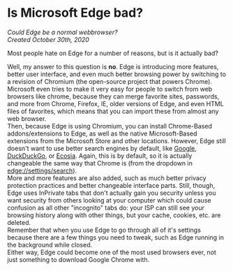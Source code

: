 # Is Microsoft Edge bad?
*Could Edge be a normal webbrowser?*  
*Created October 30th, 2020*

Most people hate on Edge for a number of reasons, but is it actually bad?  

Well, my answer to this question is **no**.
Edge is introducing more features, better user interface, and even much better browsing power by switching to a revision of Chromium (the open-source project that powers Chrome). Microsoft even tries to make it very easy for people to switch from web browsers like chrome, because they can merge favorite sites, passwords, and more from Chrome, Firefox, IE, older versions of Edge, and even HTML files of favorites, which means that you can import these from almost any web browser.  
Then, because Edge is using Chromium, you can install Chrome-Based addons/extensions to Edge, as well as the native Microsoft-Based extensions from the Microsoft Store and other locations. However, Edge still doesn't want to use better search engines by default, like [Google](https://www.google.com/), [DuckDuckGo](https://www.duckduckgo.com/), or [Ecosia](https://www.ecosia.org/). Again, this is by default, so it is actually changeable the same way that Chrome is (from the dropdown in [edge://settings/search](edge://settings/search)).  
More and more features are also added, such as much better privacy protection practices and better changeable interface parts. Still, though, Edge uses InPrivate tabs that don't actually gain you security unless you want security from others looking at your computer which could cause confusion as all other "incognito" tabs do: your ISP can still see your browsing history along with other things, but your cache, cookies, etc. are deleted.  
Remember that when you use Edge to go through all of it's settings because there are a few things you need to tweak, such as Edge running in the background while closed.  
Either way, Edge could become one of the most used browsers ever, not just something to download Google Chrome with.
